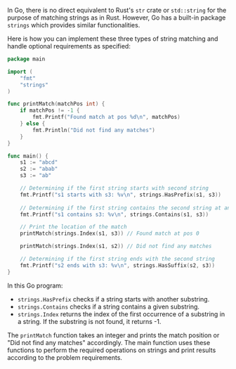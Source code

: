 In Go, there is no direct equivalent to Rust's `str` crate or `std::string` for the purpose of matching strings as in Rust. However, Go has a built-in package `strings` which provides similar functionalities.

Here is how you can implement these three types of string matching and handle optional requirements as specified:

```go
package main

import (
    "fmt"
    "strings"
)

func printMatch(matchPos int) {
    if matchPos != -1 {
        fmt.Printf("Found match at pos %d\n", matchPos)
    } else {
        fmt.Println("Did not find any matches")
    }
}

func main() {
    s1 := "abcd"
    s2 := "abab"
    s3 := "ab"

    // Determining if the first string starts with second string
    fmt.Printf("s1 starts with s3: %v\n", strings.HasPrefix(s1, s3))
    
    // Determining if the first string contains the second string at any location
    fmt.Printf("s1 contains s3: %v\n", strings.Contains(s1, s3))

    // Print the location of the match 
    printMatch(strings.Index(s1, s3)) // Found match at pos 0

    printMatch(strings.Index(s1, s2)) // Did not find any matches

    // Determining if the first string ends with the second string
    fmt.Printf("s2 ends with s3: %v\n", strings.HasSuffix(s2, s3))
}
```

In this Go program:

- `strings.HasPrefix` checks if a string starts with another substring.
- `strings.Contains` checks if a string contains a given substring.
- `strings.Index` returns the index of the first occurrence of a substring in a string. If the substring is not found, it returns -1.

The `printMatch` function takes an integer and prints the match position or "Did not find any matches" accordingly. The main function uses these functions to perform the required operations on strings and print results according to the problem requirements.
